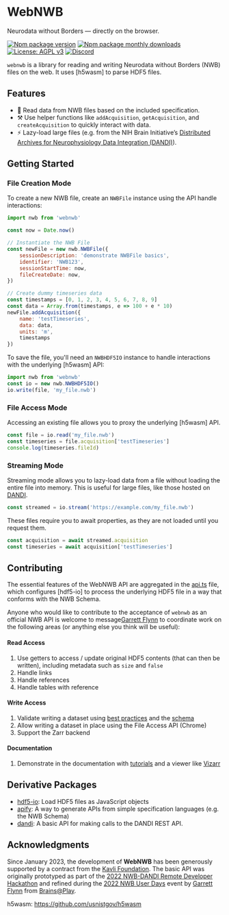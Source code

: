 # WebNWB
Neurodata without Borders — directly on the browser.

[![Npm package version](https://badgen.net/npm/v/webnwb)](https://npmjs.com/package/webnwb)
[![Npm package monthly downloads](https://badgen.net/npm/dm/webnwb)](https://npmjs.ccom/package/webnwb)
[![License: AGPL v3](https://img.shields.io/badge/license-AGPL_v3-blue.svg)](https://www.gnu.org/licenses/agpl-3.0)
[![Discord](https://img.shields.io/badge/community-discord-7289da.svg?sanitize=true)](https://discord.gg/CDxskSh9ZB)


`webnwb` is a library for reading and writing Neurodata without Borders (NWB) files on the web. It uses [h5wasm] to parse HDF5 files.

## Features
- 🔬 Read data from NWB files based on the included specification.
- ⚒️ Use helper functions like `addAcquisition`, `getAcquisition`, and `createAcquisition` to quickly interact with data.
- ⚡ Lazy-load large files (e.g. from the NIH Brain Initiative’s [Distributed Archives for Neurophysiology Data Integration (DANDI)](https://gui.dandiarchive.org/#/)).

## Getting Started
### File Creation Mode
To create a new NWB file, create an `NWBFile` instance using the API handle interactions: 
```javascript
import nwb from 'webnwb'

const now = Date.now()

// Instantiate the NWB File
const newFile = new nwb.NWBFile({
    sessionDescription: 'demonstrate NWBFile basics',
    identifier: 'NWB123',
    sessionStartTime: now,
    fileCreateDate: now,
})

// Create dummy timeseries data
const timestamps = [0, 1, 2, 3, 4, 5, 6, 7, 8, 9]
const data = Array.from(timestamps, e => 100 + e * 10)
newFile.addAcquisition({
    name: 'testTimeseries', 
    data: data, 
    units: 'm',
    timestamps
})
```

To save the file, you'll need an `NWBHDF5IO` instance to handle interactions with the underlying [h5wasm] API:
```javascript
import nwb from 'webnwb'
const io = new nwb.NWBHDF5IO()
io.write(file, 'my_file.nwb')
```

### File Access Mode
Accessing an existing file allows you to proxy the underlying [h5wasm] API.

```javascript
const file = io.read('my_file.nwb')
const timeseries = file.acquisition['testTimeseries']
console.log(timeseries.fileId)
```

### Streaming Mode
Streaming mode allows you to lazy-load data from a file without loading the entire file into memory. This is useful for large files, like those hosted on [DANDI](https://gui.dandiarchive.org/#/).

```javascript
const streamed = io.stream('https://example.com/my_file.nwb')
```

These files require you to await properties, as they are not loaded until you request them.

```javascript
const acquisition = await streamed.acquisition
const timeseries = await acquisition['testTimeseries']
```

## Contributing
The essential features of the WebNWB API are aggregated in the [api.ts](./src/api.ts) file, which configures [hdf5-io] to process the underlying HDF5 file in a way that conforms with the NWB Schema.

Anyone who would like to contribute to the acceptance of `webnwb` as an official NWB API is welcome to message[Garrett Flynn](mailto:garrettmflynn@gmail) to coordinate work on the following areas (or anything else you think will be useful):

#### Read Access
1. Use getters to access / update original HDF5 contents (that can then be written), including metadata such as `size` and `false`
2. Handle links
3. Handle references
4. Handle tables with reference

#### Write Access
1. Validate writing a dataset using [best practices](https://www.nwb.org/best-practices/) and the [schema](https://nwb-schema.readthedocs.io/en/latest/format_description.html#nwbcontainer-nwbdata-nwbdatainterface-base-neurodata-types-for-containers-and-datasets)
2. Allow writing a dataset in place using the File Access API (Chrome)
3. Support the Zarr backend

#### Documentation
1. Demonstrate in the documentation with [tutorials](https://pynwb.readthedocs.io/en/latest/tutorials/general/scratch.html#raw-data) and a viewer like [Vizarr](https://github.com/hms-dbmi/vizarr)

## Derivative Packages
- [hdf5-io](https://github.com/garrettmflynn/hdf5-io): Load HDF5 files as JavaScript objects
- [apify](./src/apify/index.ts): A way to generate APIs from simple specification languages (e.g. the NWB Schema)
- [dandi](./src/dandi/index.ts): A basic API for making calls to the DANDI REST API.

## Acknowledgments
Since January 2023, the development of **WebNWB** has been generously supported by a contract from the [Kavli Foundation](https://kavlifoundation.org/). The basic API was originally prototyped as part of the [2022 NWB-DANDI Remote Developer Hackathon](https://neurodatawithoutborders.github.io/nwb_hackathons/HCK12_2022_Remote/) and refined during the [2022 NWB User Days](https://neurodatawithoutborders.github.io/nwb_hackathons/HCK13_2022_Janelia/) event by [Garrett Flynn](https://github.com/garrettmflynn) from [Brains@Play](https://github.com/brainsatplay).


h5wasm: https://github.com/usnistgov/h5wasm
